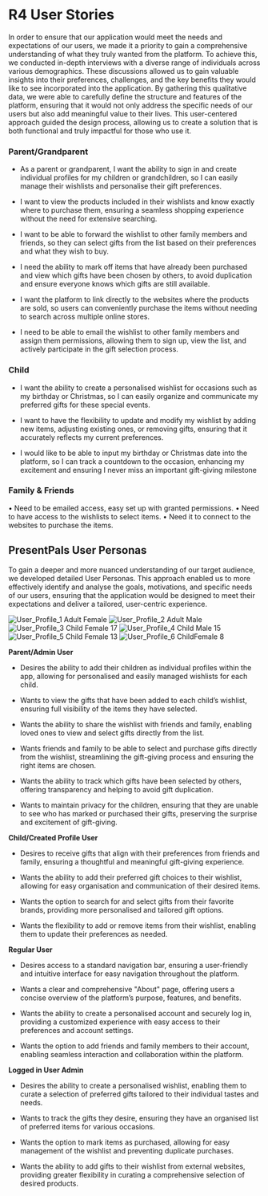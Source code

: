# R4 User Stories
In order to ensure that our application would meet the needs and expectations of our users, we made it a priority to gain a comprehensive understanding of what they truly wanted from the platform. To achieve this, we conducted in-depth interviews with a diverse range of individuals across various demographics. These discussions allowed us to gain valuable insights into their preferences, challenges, and the key benefits they would like to see incorporated into the application. By gathering this qualitative data, we were able to carefully define the structure and features of the platform, ensuring that it would not only address the specific needs of our users but also add meaningful value to their lives. This user-centered approach guided the design process, allowing us to create a solution that is both functional and truly impactful for those who use it.

### Parent/Grandparent
*   As a parent or grandparent, I want the ability to sign in and create individual profiles for my children or grandchildren, so I can easily manage their wishlists and personalise their gift preferences.

*   I want to view the products included in their wishlists and know exactly where to purchase them, ensuring a seamless shopping experience without the need for extensive searching.

*   I want to be able to forward the wishlist to other family members and friends, so they can select gifts from the list based on their preferences and what they wish to buy.

*   I need the ability to mark off items that have already been purchased and view which gifts have been chosen by others, to avoid duplication and ensure everyone knows which gifts are still available.

*   I want the platform to link directly to the websites where the products are sold, so users can conveniently purchase the items without needing to search across multiple online stores.

*   I need to be able to email the wishlist to other family members and assign them permissions, allowing them to sign up, view the list, and actively participate in the gift selection process.

### Child
*   I want the ability to create a personalised wishlist for occasions such as my birthday or Christmas, so I can easily organize and communicate my preferred gifts for these special events.

*   I want to have the flexibility to update and modify my wishlist by adding new items, adjusting existing ones, or removing gifts, ensuring that it accurately reflects my current preferences.

*   I would like to be able to input my birthday or Christmas date into the platform, so I can track a countdown to the occasion, enhancing my excitement and ensuring I never miss an important gift-giving milestone

### Family & Friends
•	Need to be emailed access, easy set up with granted permissions.
•	Need to have access to the wishlists to select items.
•	Need it to connect to the websites to purchase the items.

## PresentPals User Personas
To gain a deeper and more nuanced understanding of our target audience, we developed detailed User Personas. This approach enabled us to more effectively identify and analyse the goals, motivations, and specific needs of our users, ensuring that the application would be designed to meet their expectations and deliver a tailored, user-centric experience.

![User_Profile_1 Adult Female](./User_Profile_1.png)
![User_Profile_2 Adult Male](./User_Profile_2.png)
![User_Profile_3 Child Female 17](./User_Profile_3.png)
![User_Profile_4 Child Male 15](./User_Profile_4.png)
![User_Profile_5 Child Female 13](./User_Profile_5.png)
![User_Profile_6 ChildFemale 8](./User_Profile_6.png)

**Parent/Admin User**
*   Desires the ability to add their children as individual profiles within the app, allowing for personalised and easily managed wishlists for each child.

*   Wants to view the gifts that have been added to each child’s wishlist, ensuring full visibility of the items they have selected.

*   Wants the ability to share the wishlist with friends and family, enabling loved ones to view and select gifts directly from the list.

*   Wants friends and family to be able to select and purchase gifts directly from the wishlist, streamlining the gift-giving process and ensuring the right items are chosen.

*   Wants the ability to track which gifts have been selected by others, offering transparency and helping to avoid gift duplication.

*   Wants to maintain privacy for the children, ensuring that they are unable to see who has marked or purchased their gifts, preserving the surprise and excitement of gift-giving.

**Child/Created Profile User**
*   Desires to receive gifts that align with their preferences from friends and family, ensuring a thoughtful and meaningful gift-giving experience.

*   Wants the ability to add their preferred gift choices to their wishlist, allowing for easy organisation and communication of their desired items.

*   Wants the option to search for and select gifts from their favorite brands, providing more personalised and tailored gift options.

*   Wants the flexibility to add or remove items from their wishlist, enabling them to update their preferences as needed.

**Regular User**
*   Desires access to a standard navigation bar, ensuring a user-friendly and intuitive interface for easy navigation throughout the platform.

*   Wants a clear and comprehensive "About" page, offering users a concise overview of the platform’s purpose, features, and benefits.

*   Wants the ability to create a personalised account and securely log in, providing a customized experience with easy access to their preferences and account settings.

*   Wants the option to add friends and family members to their account, enabling seamless interaction and collaboration within the platform.

**Logged in User Admin**
*   Desires the ability to create a personalised wishlist, enabling them to curate a selection of preferred gifts tailored to their individual tastes and needs.

*   Wants to track the gifts they desire, ensuring they have an organised list of preferred items for various occasions.

*   Wants the option to mark items as purchased, allowing for easy management of the wishlist and preventing duplicate purchases.

*   Wants the ability to add gifts to their wishlist from external websites, providing greater flexibility in curating a comprehensive selection of desired products.